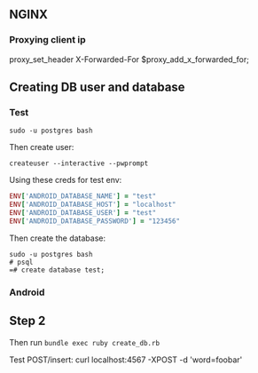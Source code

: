 ## NGINX

### Proxying client ip

proxy_set_header X-Forwarded-For $proxy_add_x_forwarded_for;

## Creating DB user and database


### Test

`sudo -u postgres bash`

Then create user:

`createuser --interactive --pwprompt`

Using these creds for test env:

```ruby
ENV['ANDROID_DATABASE_NAME'] = "test"
ENV['ANDROID_DATABASE_HOST'] = "localhost"
ENV['ANDROID_DATABASE_USER'] = "test"
ENV['ANDROID_DATABASE_PASSWORD'] = "123456"
```

Then create the database:

```
sudo -u postgres bash
# psql
=# create database test;
```

### Android


## Step 2


Then run `bundle exec ruby create_db.rb`

Test POST/insert: curl localhost:4567 -XPOST -d 'word=foobar'
